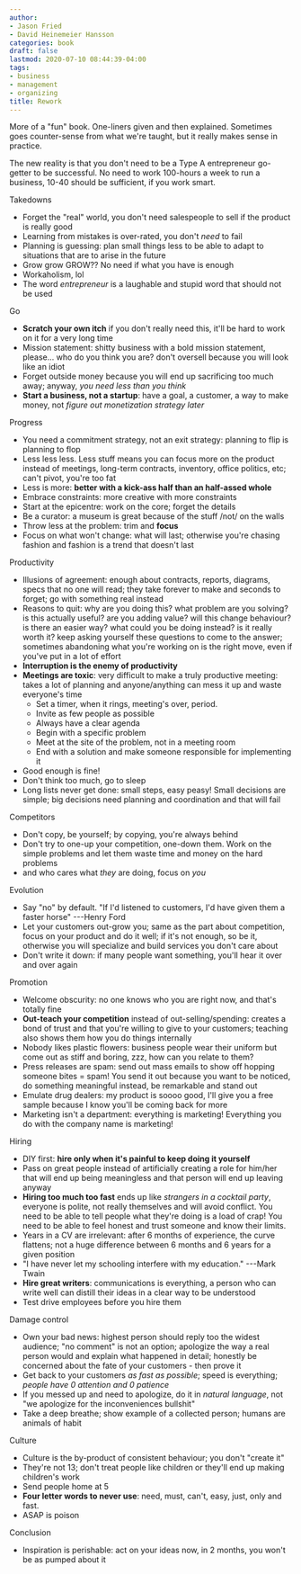 ```yaml
---
author:
- Jason Fried
- David Heinemeier Hansson
categories: book
draft: false
lastmod: 2020-07-10 08:44:39-04:00
tags:
- business
- management
- organizing
title: Rework
---
```


More of a "fun" book. One-liners given and then explained. Sometimes goes
counter-sense from what we're taught, but it really makes sense in practice.

The new reality is that you don't need to be a Type A entrepreneur go-getter to
be successful. No need to work 100-hours a week to run a business, 10-40 should
be sufficient, if you work smart.

Takedowns
+ Forget the "real" world, you don't need salespeople to sell if the product is
  really good
+ Learning from mistakes is over-rated, you don't *need* to fail
+ Planning is guessing: plan small things less to be able to adapt to situations
  that are to arise in the future
+ Grow grow GROW?? No need if what you have is enough
+ Workaholism, lol
+ The word *entrepreneur* is a laughable and stupid word that should not be used

Go
+ **Scratch your own itch** if you don't really need this, it'll be hard to work
  on it for a very long time
+ Mission statement: shitty business with a bold mission statement, please...
  who do you think you are? don't oversell because you will look like an idiot
+ Forget outside money because you will end up sacrificing too much away;
  anyway, *you need less than you think*
+ **Start a business, not a startup**: have a goal, a customer, a way to make
  money, not *figure out monetization strategy later*

Progress
+ You need a commitment strategy, not an exit strategy: planning to flip is
  planning to flop
+ Less less less. Less stuff means you can focus more on the product instead of
  meetings, long-term contracts, inventory, office politics, etc; can't pivot,
  you're too fat
+ Less is more: **better with a kick-ass half than an half-assed whole**
+ Embrace constraints: more creative with more constraints
+ Start at the epicentre: work on the core; forget the details
+ Be a curator: a museum is great because of the stuff /not/ on the walls
+ Throw less at the problem: trim and **focus**
+ Focus on what won't change: what will last; otherwise you're chasing fashion
  and fashion is a trend that doesn't last

Productivity
+ Illusions of agreement: enough about contracts, reports, diagrams, specs that
  no one will read; they take forever to make and seconds to forget; go with
  something real instead
+ Reasons to quit: why are you doing this? what problem are you solving? is this
  actually useful? are you adding value? will this change behaviour? is there an
  easier way? what could you be doing instead? is it really worth it? keep
  asking yourself these questions to come to the answer; sometimes abandoning
  what you're working on is the right move, even if you've put in a lot of
  effort
+ **Interruption is the enemy of productivity**
+ **Meetings are toxic**: very difficult to make a truly productive meeting: takes
  a lot of planning and anyone/anything can mess it up and waste everyone's time
  - Set a timer, when it rings, meeting's over, period.
  - Invite as few people as possible
  - Always have a clear agenda
  - Begin with a specific problem
  - Meet at the site of the problem, not in a meeting room
  - End with a solution and make someone responsible for implementing it
+ Good enough is fine!
+ Don't think too much, go to sleep
+ Long lists never get done: small steps, easy peasy! Small decisions are
  simple; big decisions need planning and coordination and that will fail

Competitors
+ Don't copy, be yourself; by copying, you're always behind
+ Don't try to one-up your competition, one-down them. Work on the simple
  problems and let them waste time and money on the hard problems
+ and who cares what *they* are doing, focus on *you*

Evolution
+ Say "no" by default. "If I'd listened to customers, I'd have given them a
  faster horse" ---Henry Ford
+ Let your customers out-grow you; same as the part about competition, focus on
  your product and do it well; if it's not enough, so be it, otherwise you will
  specialize and build services you don't care about
+ Don't write it down: if many people want something, you'll hear it over and
  over again

Promotion
+ Welcome obscurity: no one knows who you are right now, and that's totally fine
+ **Out-teach your competition** instead of out-selling/spending: creates a bond
  of trust and that you're willing to give to your customers; teaching also
  shows them how you do things internally
+ Nobody likes plastic flowers: business people wear their uniform but come out
  as stiff and boring, zzz, how can you relate to them?
+ Press releases are spam: send out mass emails to show off hopping someone
  bites = spam! You send it out because you want to be noticed, do something
  meaningful instead, be remarkable and stand out
+ Emulate drug dealers: my product is soooo good, I'll give you a free sample
  because I know you'll be coming back for more
+ Marketing isn't a department: everything is marketing! Everything you do with
  the company name is marketing!

Hiring
+ DIY first: **hire only when it's painful to keep doing it yourself**
+ Pass on great people instead of artificially creating a role for him/her that
  will end up being meaningless and that person will end up leaving anyway
+ **Hiring too much too fast** ends up like *strangers in a cocktail party*,
  everyone is polite, not really themselves and will avoid conflict. You need to
  be able to tell people what they're doing is a load of crap! You need to be
  able to feel honest and trust someone and know their limits.
+ Years in a CV are irrelevant: after 6 months of experience, the curve
  flattens; not a huge difference between 6 months and 6 years for a given
  position
+ "I have never let my schooling interfere with my education." ---Mark Twain
+ **Hire great writers**: communications is everything, a person who can write
  well can distill their ideas in a clear way to be understood
+ Test drive employees before you hire them

Damage control
+ Own your bad news: highest person should reply too the widest audience; "no
  comment" is not an option; apologize the way a real person would and explain
  what happened in detail; honestly be concerned about the fate of your
  customers - then prove it
+ Get back to your customers *as fast as possible*; speed is everything; *people
  have 0 attention and 0 patience*
+ If you messed up and need to apologize, do it in *natural language*, not "we
  apologize for the inconveniences bullshit"
+ Take a deep breathe; show example of a collected person; humans are animals of
  habit

Culture
+ Culture is the by-product of consistent behaviour; you don't "create it"
+ They're not 13; don't treat people like children or they'll end up making
  children's work
+ Send people home at 5
+ **Four letter words to never use**: need, must, can't, easy, just, only and
  fast.
+ ASAP is poison

Conclusion
+ Inspiration is perishable: act on your ideas now, in 2 months, you won't be as
  pumped about it